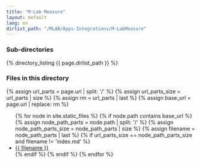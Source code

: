 ```yaml
---
title: "M-Lab Measure"
layout: default
lang: en
dirlist_path: "/MLAB/Apps-Integrations/M-LabMeasure"
---
```

<div class="container">
<h3>Sub-directories</h3>
{% directory_listing {{ page.dirlist_path }} %}
</div>
<div class="container">
<h3>Files in this directory</h3>

{% assign url_parts = page.url | split: '/' %}
{% assign url_parts_size = url_parts | size %}
{% assign rm = url_parts | last %}
{% assign base_url = page.url | replace: rm %}

<ul>
{% for node in site.static_files %}
  {% if node.path contains base_url %}
    {% assign node_path_parts = node.path | split: '/' %}
    {% assign node_path_parts_size = node_path_parts | size %}
    {% assign filename = node_path_parts | last %}
    {% if url_parts_size == node_path_parts_size and filename != 'index.md' %}
      <li><a href='{{ filename }}'>{{ filename }}</a></li>
    {% endif %}
  {% endif %}
{% endfor %}
</ul>
</div>
